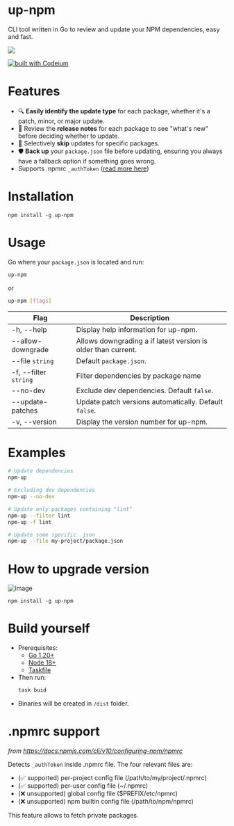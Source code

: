 # up-npm

CLI tool written in Go to review and update your NPM dependencies, easy and fast.

![](https://i.imgur.com/8AUJFVb.png)

[![built with Codeium](https://codeium.com/badges/main)](https://codeium.com)



# Features

- 🔍 **Easily identify the update type** for each package, whether it's a patch, minor, or major update.
- 📃 Review the **release notes** for each package to see "what's new" before deciding whether to update.
- 🦘 Selectively **skip** updates for specific packages.
- 🛡️ **Back up** your `package.json` file before updating, ensuring you always have a fallback option if something goes wrong.
- Supports .npmrc `_authToken` ([read more here](#npmrc-support))



# Installation

```
npm install -g up-npm
```



# Usage

Go where your `package.json` is located and run:

```bash
up-npm
```

or 

```bash
up-npm [flags]
```

| Flag              	| Description                                   				|
|---------------------	|-------------------------------------------------------------  |
| -h, --help          	| Display help information for up-npm.           				|
| --allow-downgrade     | Allows downgrading a if latest version is older than current.	|
| --file `string`     	| Default `package.json`.										|
| -f, --filter `string` | Filter dependencies by package name           				|
| --no-dev           	| Exclude dev dependencies. Default `false`.   					|
| --update-patches     	| Update patch versions automatically. Default `false`.  		|
| -v, --version       	| Display the version number for up-npm.         				|



# Examples

```bash
# Update dependencies
npm-up

# Excluding dev dependencies
npm-up --no-dev

# Update only packages containing "lint"
npm-up --filter lint
npm-up -f lint

# Update some specific .json
npm-up --file my-project/package.json

```



# How to upgrade version

![image](https://github.com/Icaruk/up-npm/assets/10779469/80aa603c-af4e-4f68-8ed3-a754d8b366c1)

```
npm install -g up-npm
```



# Build yourself

- Prerequisites:
  - [Go 1.20+](https://go.dev/doc/install)
  - [Node 18+](https://nodejs.org/en/download)
  - [Taskfile](https://taskfile.dev)
- Then run:
	```bash
	task buid
	```
- Binaries will be created in `/dist` folder.



# .npmrc support

*from https://docs.npmjs.com/cli/v10/configuring-npm/npmrc*

Detects `_authToken` inside .npmrc file.
The four relevant files are:

- (✅ supported) per-project config file (/path/to/my/project/.npmrc)
- (✅ supported) per-user config file (~/.npmrc)
- (❌ unsupported) global config file ($PREFIX/etc/npmrc)
- (❌ unsupported) npm builtin config file (/path/to/npm/npmrc)

This feature allows to fetch private packages.

